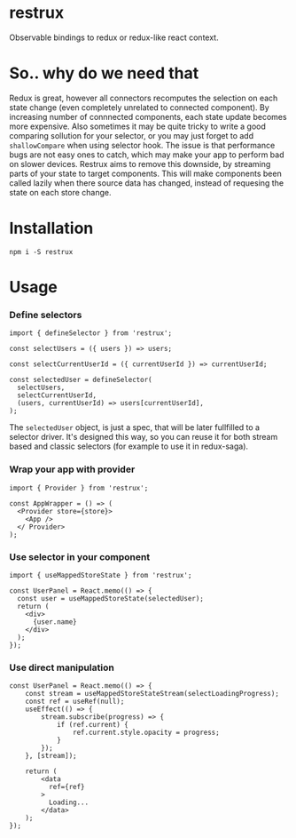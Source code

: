 # restrux

Observable bindings to redux or redux-like react context.

# So.. why do we need that

Redux is great, however all connectors recomputes the selection on each state change (even completely unrelated to connected component).
By increasing number of connnected components, each state update becomes more expensive.
Also sometimes it may be quite tricky to write a good comparing sollution for your selector, or you may just forget to add `shallowCompare` when using selector hook.
The issue is that performance bugs are not easy ones to catch, which may make your app to perform bad on slower devices.
Restrux aims to remove this downside, by streaming parts of your state to target components.
This will make components been called lazily when there source data has changed, instead of requesing the state on each store change.

# Installation

```
npm i -S restrux
```

# Usage

### Define selectors

```
import { defineSelector } from 'restrux';

const selectUsers = ({ users }) => users;

const selectCurrentUserId = ({ currentUserId }) => currentUserId;

const selectedUser = defineSelector(
  selectUsers,
  selectCurrentUserId,
  (users, currentUserId) => users[currentUserId],
);
```

The `selectedUser` object, is just a spec, that will be later fullfilled to a selector driver.
It's designed this way, so you can reuse it for both stream based and classic selectors (for example to use it in redux-saga).

### Wrap your app with provider


```
import { Provider } from 'restrux';

const AppWrapper = () => (
  <Provider store={store}>
    <App />
  </ Provider>
);
```

### Use selector in your component

```
import { useMappedStoreState } from 'restrux';

const UserPanel = React.memo(() => {
  const user = useMappedStoreState(selectedUser);
  return (
    <div>
      {user.name}
    </div>
  );
});
```

### Use direct manipulation

```
const UserPanel = React.memo(() => {
    const stream = useMappedStoreStateStream(selectLoadingProgress);
    const ref = useRef(null);
    useEffect(() => {
        stream.subscribe(progress) => {
            if (ref.current) {
                ref.current.style.opacity = progress;
            }
        });
    }, [stream]);
    
    return (
        <data
          ref={ref}
        >
          Loading...
        </data>
    );
});
```
